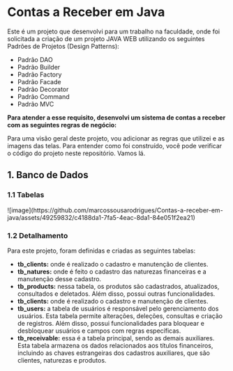<h1>Contas a Receber em Java</h1>

<p>
Este é um projeto que desenvolvi para um trabalho na faculdade, onde foi solicitada a criação de um projeto JAVA WEB utilizando os seguintes Padrões de Projetos (Design Patterns):
</p>

<ul>
  <li>Padrão DAO</li>
  <li>Padrão Builder</li>
  <li>Padrão Factory</li>
  <li>Padrão Facade</li>
  <li>Padrão Decorator</li>
  <li>Padrão Command</li>
  <li>Padrão MVC</li>
</ul>

<p><strong>
Para atender a esse requisito, desenvolvi um sistema de contas a receber com as seguintes regras de negócio:
</strong></p>
<p>
Para uma visão geral deste projeto, vou adicionar as regras que utilizei e as imagens das telas. Para entender como foi construído, você pode verificar o código do projeto neste repositório. Vamos lá.
</p>

<h2>
1. Banco de Dados
</h2>

<h3>
  1.1 Tabelas
</h3>
![image](https://github.com/marcossousarodrigues/Contas-a-receber-em-java/assets/49259832/c4188da1-7fa5-4eac-8da1-84e051f2ea21)

<h3>
1.2 Detalhamento
</h3>
<p>
Para este projeto, foram definidas e criadas as seguintes tabelas:
</p>
<ul>
  <li><strong>tb_clients:</strong> onde é realizado o cadastro e manutenção de clientes.</li>
  <li><strong>tb_natures:</strong> onde é feito o cadastro das naturezas financeiras e a manutenção desse cadastro.</li>
  <li><strong>tb_products:</strong> nessa tabela, os produtos são cadastrados, atualizados, consultados e deletados. Além disso, possui outras funcionalidades.</li>
  <li><strong>tb_clients:</strong> onde é realizado o cadastro e manutenção de clientes.</li>
  <li><strong>tb_users:</strong> a tabela de usuários é responsável pelo gerenciamento dos usuários. Esta tabela permite alterações, deleções, consultas e criação de registros. Além disso, possui funcionalidades para bloquear e desbloquear usuários e campos com regras específicas.</li>
  <li><strong>tb_receivable:</strong> essa é a tabela principal, sendo as demais auxiliares. Esta tabela armazena os dados relacionados aos títulos financeiros, incluindo as chaves estrangeiras dos cadastros auxiliares, que são clientes, naturezas e produtos.</li>
</ul>
 








 
